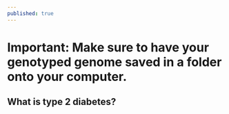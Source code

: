 ```yaml
---
published: true
---
```

# **Important: Make sure to have your genotyped genome saved in a folder onto your computer.**

## What is type 2 diabetes?

